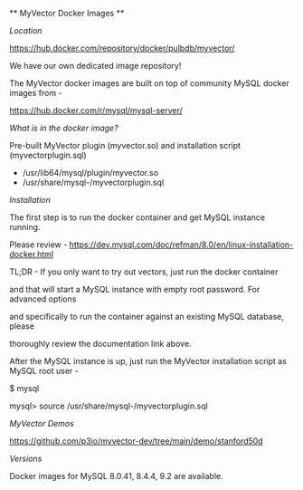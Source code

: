 
** MyVector Docker Images **

_Location_

https://hub.docker.com/repository/docker/pulbdb/myvector/

We have our own dedicated image repository! 

The MyVector docker images are built on top of community MySQL docker images from -

https://hub.docker.com/r/mysql/mysql-server/

_What is in the docker image?_

Pre-built MyVector plugin (myvector.so) and installation script (myvectorplugin.sql)
-  /usr/lib64/mysql/plugin/myvector.so
-  /usr/share/mysql-<version>/myvectorplugin.sql

_Installation_

The first step is to run the docker container and get MySQL instance running.

Please review - https://dev.mysql.com/doc/refman/8.0/en/linux-installation-docker.html

TL;DR - If you only want to try out vectors, just run the docker container

and that will start a MySQL instance with empty root password. For advanced options

and specifically to run the container against an existing MySQL database, please

thoroughly review the documentation link above.

After the MySQL instance is up, just run the MyVector installation script as MySQL root user -

$ mysql <root user>

mysql> source /usr/share/mysql-<version>/myvectorplugin.sql

_MyVector Demos_

https://github.com/p3io/myvector-dev/tree/main/demo/stanford50d

_Versions_

Docker images for MySQL 8.0.41, 8.4.4, 9.2 are available.


